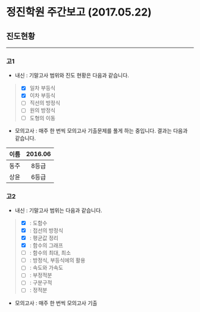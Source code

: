 # 정진학원 주간보고 (2017.05.22)

## 진도현황
*****
### 고1

* 내신 : 기말고사 범위와 진도 현황은 다음과 같습니다.
> - [x] 일차 부등식
> - [x] 이차 부등식
> - [ ] 직선의 방정식
> - [ ] 원의 방정식
> - [ ] 도형의 이동

* 모의고사 : 매주 한 번씩 모의고사 기출문제를 풀게 하는 중입니다. 결과는 다음과 같습니다.

이름 | 2016.06
:------:|:-----:
동주 | 8등급
상윤 | 6등급

### 고2

* 내신 : 기말고사 범위는 다음과 같습니다.
> - [x] : 도함수
> - [x] : 접선의 방정식
> - [x] : 평균값 정리
> - [x] : 함수의 그래프
> - [ ] : 함수의 최대, 최소
> - [ ] : 방정식, 부등식에의 활용
> - [ ] : 속도와 가속도
> - [ ] : 부정적분
> - [ ] : 구분구적
> - [ ] : 정적분

* 모의고사 : 매주 한 번씩 모의고사 기출 